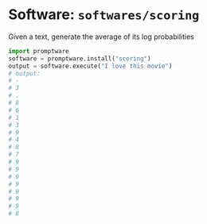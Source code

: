 # Software: `softwares/scoring`

Given a text, generate the average of its log probabilities

```python
import promptware
software = promptware.install("scoring")
output = software.execute("I love this movie")
# output:
# -
# 3
# .
# 8
# 6
# 1
# 3
# 9
# 4
# 8
# 7
# 9
# 9
# 9
# 9
# 9
# 9
# 9
# 8
```